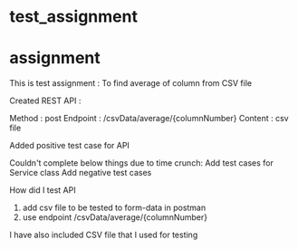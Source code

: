 # test_assignment

# assignment
This is test assignment : To find average of column from CSV file


Created REST API :

Method : post
Endpoint : /csvData/average/{columnNumber}
Content : csv file


Added positive test case for API

Couldn't complete below things due to time crunch:
  Add test cases for Service class
  Add negative test cases

How did I test API
1) add csv file to be tested to form-data in postman
2) use endpoint /csvData/average/{columnNumber}


I have also included CSV file that I used for testing
